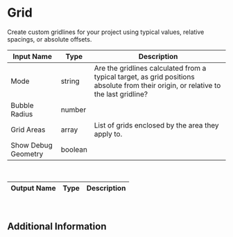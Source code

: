 

# Grid

Create custom gridlines for your project using typical values, relative spacings, or absolute offsets.

|Input Name|Type|Description|
|---|---|---|
|Mode|string|Are the gridlines calculated from a typical target, as grid positions absolute from their origin, or relative to the last gridline?|
|Bubble Radius|number||
|Grid Areas|array|List of grids enclosed by the area they apply to.|
|Show Debug Geometry|boolean||


<br>

|Output Name|Type|Description|
|---|---|---|


<br>

## Additional Information

